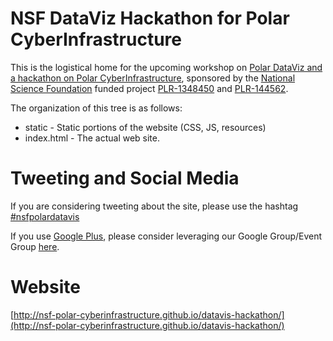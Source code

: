 NSF DataViz Hackathon for Polar CyberInfrastructure
=======

This is the logistical home for the upcoming workshop on [Polar DataViz and a hackathon
on Polar CyberInfrastructure](http://nsf-polar-cyberinfrastructure.github.io/datavis-hackathon/), sponsored by the [National Science Foundation](http://www.nsf.gov/) 
funded project [PLR-1348450](http://www.nsf.gov/awardsearch/showAward?AWD_ID=1348450&HistoricalAwards=false) and [PLR-144562](http://www.nsf.gov/awardsearch/showAward?AWD_ID=1445624&HistoricalAwards=false).

The organization of this tree is as follows:

* static - Static portions of the website (CSS, JS, resources)
* index.html - The actual web site.

Tweeting and Social Media
===
If you are considering tweeting about the site, please use the hashtag [#nsfpolardatavis](https://twitter.com/search?f=realtime&q=%23nsfpolardatavis)

If you use [Google Plus](http://plus.google.com), please consider leveraging our
Google Group/Event Group [here](https://plus.google.com/events/ccvo3qic56jku72r40haqjnlf74).

Website
===
[http://nsf-polar-cyberinfrastructure.github.io/datavis-hackathon/](http://nsf-polar-cyberinfrastructure.github.io/datavis-hackathon/)
